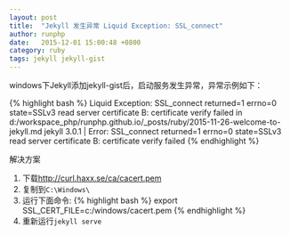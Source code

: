 ```yaml
---
layout: post
title:  "Jekyll 发生异常 Liquid Exception: SSL_connect"
author: runphp
date:   2015-12-01 15:00:48 +0800
category: ruby
tags: jekyll jekyll-gist
---
```

windows下Jekyll添加jekyll-gist后，启动服务发生异常，异常示例如下：

{% highlight bash %}
Liquid Exception: SSL_connect returned=1 errno=0 state=SSLv3 read server certificate B: certificate verify failed in d:/workspace_php/runphp.github.io/_posts/ruby/2015-11-26-welcome-to-jekyll.md
jekyll 3.0.1 | Error:  SSL_connect returned=1 errno=0 state=SSLv3 read server certificate B: certificate verify failed
{% endhighlight %}

解决方案

1. 下载<http://curl.haxx.se/ca/cacert.pem>
2. 复制到`C:\Windows\`
3. 运行下面命令:
{% highlight bash %}
export SSL_CERT_FILE=c:/windows/cacert.pem
{% endhighlight %}
4. 重新运行`jekyll serve`
